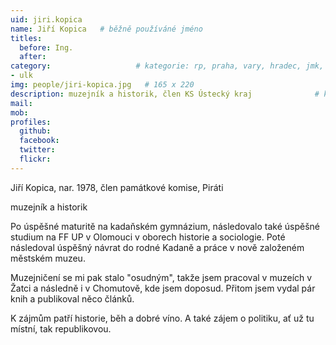 ```yaml
---
uid: jiri.kopica
name: Jiří Kopica  	# běžně používáné jméno
titles:
  before: Ing.
  after:
category:                 	# kategorie: rp, praha, vary, hradec, jmk, senat
- ulk
img: people/jiri-kopica.jpg   # 165 x 220
description: muzejník a historik, člen KS Ústecký kraj           	# kratký popis, max 160 znaků
mail:
mob:	
profiles:
  github:
  facebook: 
  twitter: 
  flickr:
---
```


Jiří Kopica, nar. 1978, člen památkové komise, Piráti  

muzejník a historik

Po úspěšné maturitě na kadaňském gymnázium, následovalo také úspěšné studium na FF UP v Olomouci v oborech historie a sociologie. Poté následoval úspěšný návrat do rodné Kadaně a práce v nově založeném městském muzeu. 

Muzejničení se mi pak stalo "osudným", takže jsem pracoval v muzeích v Žatci a následně i v Chomutově, kde jsem doposud. Přitom jsem vydal pár knih a publikoval něco článků. 

K zájmům patří historie, běh a dobré víno. A také zájem o politiku, ať už tu místní, tak republikovou.      

